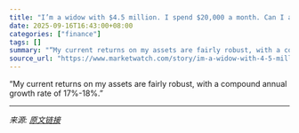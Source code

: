 ```yaml
---
title: "I’m a widow with $4.5 million. I spend $20,000 a month. Can I afford to retire?"
date: 2025-09-16T16:43:00+08:00
categories: ["finance"]
tags: []
summary: "“My current returns on my assets are fairly robust, with a compound annual growth rate of 17%-18%.”"
source_url: "https://www.marketwatch.com/story/im-a-widow-with-4-5-million-i-spend-20-000-a-month-can-i-afford-to-retire-f9718941?mod=mw_rss_topstories"
---
```


“My current returns on my assets are fairly robust, with a compound annual growth rate of 17%-18%.”

---

*来源: [原文链接](https://www.marketwatch.com/story/im-a-widow-with-4-5-million-i-spend-20-000-a-month-can-i-afford-to-retire-f9718941?mod=mw_rss_topstories)*
